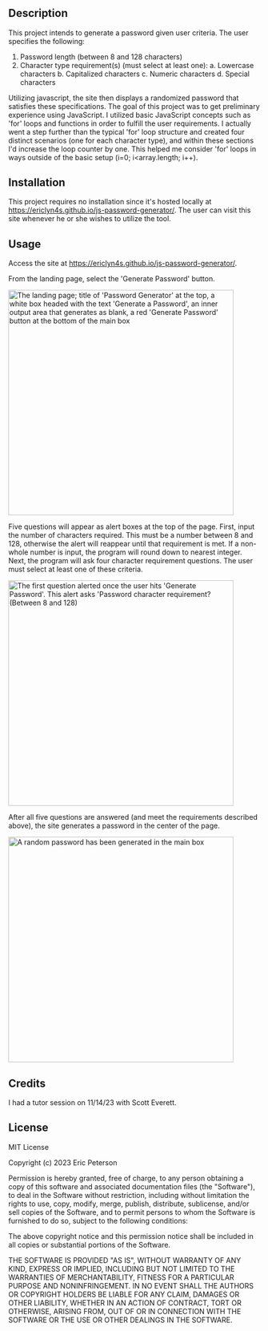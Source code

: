 # <JavaScript Password Generator>

## Description

This project intends to generate a password given user criteria. The user specifies the following:

1. Password length (between 8 and 128 characters)
2. Character type requirement(s) (must select at least one):
    a. Lowercase characters
    b. Capitalized characters
    c. Numeric characters
    d. Special characters

Utilizing javascript, the site then displays a randomized password that satisfies these specifications. The goal of this project was to get preliminary experience using JavaScript. I utilized basic JavaScript concepts such as 'for' loops and functions in order to fulfill the user requirements. I actually went a step further than the typical 'for' loop structure and created four distinct scenarios (one for each character type), and within these sections I'd increase the loop counter by one. This helped me consider 'for' loops in ways outside of the basic setup (i=0; i<array.length; i++).  

## Installation

This project requires no installation since it's hosted locally at https://ericlyn4s.github.io/js-password-generator/. The user can visit this site whenever he or she wishes to utilize the tool.

## Usage

Access the site at https://ericlyn4s.github.io/js-password-generator/.

From the landing page, select the 'Generate Password' button.

<image src="assets/images/js-landing-page.png" alt="The landing page; title of 'Password Generator' at the top, a white box headed with the text 'Generate a Password', an inner output area that generates as blank, a red 'Generate Password' button at the bottom of the main box" width="450"/>

Five questions will appear as alert boxes at the top of the page. First, input the number of characters required. This must be a number between 8 and 128, otherwise the alert will reappear until that requirement is met. If a non-whole number is input, the program will round down to nearest integer. Next, the program will ask four character requirement questions. The user must select at least one of these criteria. 

<image src="assets/images/js-criteria-selection.png" alt="The first question alerted once the user hits 'Generate Password'. This alert asks 'Password character requirement? (Between 8 and 128)" width="450"/>

After all five questions are answered (and meet the requirements described above), the site generates a password in the center of the page.

<image src="assets/images/js-password-generated.png" alt="A random password has been generated in the main box" width="450"/>

## Credits

I had a tutor session on 11/14/23 with Scott Everett.

## License

MIT License

Copyright (c) 2023 Eric Peterson

Permission is hereby granted, free of charge, to any person obtaining a copy
of this software and associated documentation files (the "Software"), to deal
in the Software without restriction, including without limitation the rights
to use, copy, modify, merge, publish, distribute, sublicense, and/or sell
copies of the Software, and to permit persons to whom the Software is
furnished to do so, subject to the following conditions:

The above copyright notice and this permission notice shall be included in all
copies or substantial portions of the Software.

THE SOFTWARE IS PROVIDED "AS IS", WITHOUT WARRANTY OF ANY KIND, EXPRESS OR
IMPLIED, INCLUDING BUT NOT LIMITED TO THE WARRANTIES OF MERCHANTABILITY,
FITNESS FOR A PARTICULAR PURPOSE AND NONINFRINGEMENT. IN NO EVENT SHALL THE
AUTHORS OR COPYRIGHT HOLDERS BE LIABLE FOR ANY CLAIM, DAMAGES OR OTHER
LIABILITY, WHETHER IN AN ACTION OF CONTRACT, TORT OR OTHERWISE, ARISING FROM,
OUT OF OR IN CONNECTION WITH THE SOFTWARE OR THE USE OR OTHER DEALINGS IN THE
SOFTWARE.
